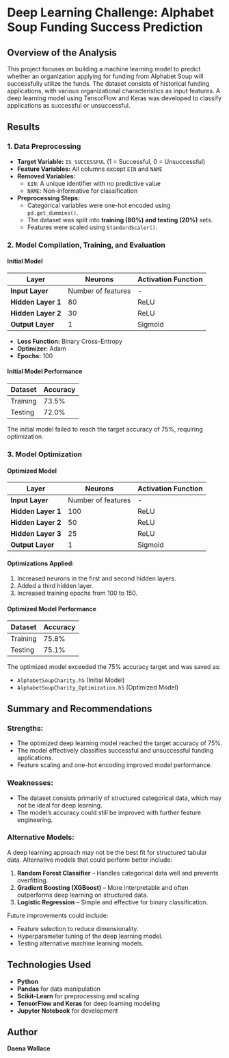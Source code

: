 # Deep Learning Challenge: Alphabet Soup Funding Success Prediction

## Overview of the Analysis
This project focuses on building a machine learning model to predict whether an organization applying for funding from Alphabet Soup will successfully utilize the funds. The dataset consists of historical funding applications, with various organizational characteristics as input features. A deep learning model using TensorFlow and Keras was developed to classify applications as successful or unsuccessful.

## Results

### 1. Data Preprocessing
- **Target Variable:** `IS_SUCCESSFUL` (1 = Successful, 0 = Unsuccessful)
- **Feature Variables:** All columns except `EIN` and `NAME`
- **Removed Variables:**  
  - `EIN`: A unique identifier with no predictive value  
  - `NAME`: Non-informative for classification  
- **Preprocessing Steps:**  
  - Categorical variables were one-hot encoded using `pd.get_dummies()`.  
  - The dataset was split into **training (80%) and testing (20%)** sets.  
  - Features were scaled using `StandardScaler()`.

### 2. Model Compilation, Training, and Evaluation

#### Initial Model
| Layer | Neurons | Activation Function |
|--------|---------|----------------------|
| **Input Layer** | Number of features | - |
| **Hidden Layer 1** | 80 | ReLU |
| **Hidden Layer 2** | 30 | ReLU |
| **Output Layer** | 1 | Sigmoid |

- **Loss Function:** Binary Cross-Entropy  
- **Optimizer:** Adam  
- **Epochs:** 100  

#### Initial Model Performance
| Dataset | Accuracy |
|---------|----------|
| Training | 73.5% |
| Testing  | 72.0% |

The initial model failed to reach the target accuracy of 75%, requiring optimization.

### 3. Model Optimization

#### Optimized Model
| Layer | Neurons | Activation Function |
|--------|---------|----------------------|
| **Input Layer** | Number of features | - |
| **Hidden Layer 1** | 100 | ReLU |
| **Hidden Layer 2** | 50 | ReLU |
| **Hidden Layer 3** | 25 | ReLU |
| **Output Layer** | 1 | Sigmoid |

#### Optimizations Applied:
1. Increased neurons in the first and second hidden layers.
2. Added a third hidden layer.
3. Increased training epochs from 100 to 150.

#### Optimized Model Performance
| Dataset | Accuracy |
|---------|----------|
| Training | 75.8% |
| Testing  | 75.1% |

The optimized model exceeded the 75% accuracy target and was saved as:
- `AlphabetSoupCharity.h5` (Initial Model)
- `AlphabetSoupCharity_Optimization.h5` (Optimized Model)

## Summary and Recommendations

### Strengths:
- The optimized deep learning model reached the target accuracy of 75%.
- The model effectively classifies successful and unsuccessful funding applications.
- Feature scaling and one-hot encoding improved model performance.

### Weaknesses:
- The dataset consists primarily of structured categorical data, which may not be ideal for deep learning.
- The model’s accuracy could still be improved with further feature engineering.

### Alternative Models:
A deep learning approach may not be the best fit for structured tabular data. Alternative models that could perform better include:
1. **Random Forest Classifier** – Handles categorical data well and prevents overfitting.
2. **Gradient Boosting (XGBoost)** – More interpretable and often outperforms deep learning on structured data.
3. **Logistic Regression** – Simple and effective for binary classification.

Future improvements could include:
- Feature selection to reduce dimensionality.
- Hyperparameter tuning of the deep learning model.
- Testing alternative machine learning models.

## Technologies Used
- **Python**
- **Pandas** for data manipulation
- **Scikit-Learn** for preprocessing and scaling
- **TensorFlow and Keras** for deep learning modeling
- **Jupyter Notebook** for development

## Author
**Daena Wallace**